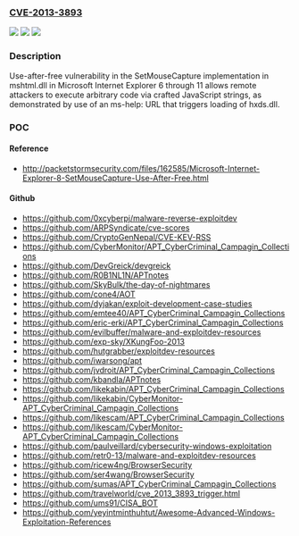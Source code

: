 ### [CVE-2013-3893](https://cve.mitre.org/cgi-bin/cvename.cgi?name=CVE-2013-3893)
![](https://img.shields.io/static/v1?label=Product&message=n%2Fa&color=blue)
![](https://img.shields.io/static/v1?label=Version&message=n%2Fa%20&color=brightgreen)
![](https://img.shields.io/static/v1?label=Vulnerability&message=n%2Fa&color=brightgreen)

### Description

Use-after-free vulnerability in the SetMouseCapture implementation in mshtml.dll in Microsoft Internet Explorer 6 through 11 allows remote attackers to execute arbitrary code via crafted JavaScript strings, as demonstrated by use of an ms-help: URL that triggers loading of hxds.dll.

### POC

#### Reference
- http://packetstormsecurity.com/files/162585/Microsoft-Internet-Explorer-8-SetMouseCapture-Use-After-Free.html

#### Github
- https://github.com/0xcyberpj/malware-reverse-exploitdev
- https://github.com/ARPSyndicate/cve-scores
- https://github.com/CryptoGenNepal/CVE-KEV-RSS
- https://github.com/CyberMonitor/APT_CyberCriminal_Campagin_Collections
- https://github.com/DevGreick/devgreick
- https://github.com/R0B1NL1N/APTnotes
- https://github.com/SkyBulk/the-day-of-nightmares
- https://github.com/cone4/AOT
- https://github.com/dyjakan/exploit-development-case-studies
- https://github.com/emtee40/APT_CyberCriminal_Campagin_Collections
- https://github.com/eric-erki/APT_CyberCriminal_Campagin_Collections
- https://github.com/evilbuffer/malware-and-exploitdev-resources
- https://github.com/exp-sky/XKungFoo-2013
- https://github.com/hutgrabber/exploitdev-resources
- https://github.com/iwarsong/apt
- https://github.com/jvdroit/APT_CyberCriminal_Campagin_Collections
- https://github.com/kbandla/APTnotes
- https://github.com/likekabin/APT_CyberCriminal_Campagin_Collections
- https://github.com/likekabin/CyberMonitor-APT_CyberCriminal_Campagin_Collections
- https://github.com/likescam/APT_CyberCriminal_Campagin_Collections
- https://github.com/likescam/CyberMonitor-APT_CyberCriminal_Campagin_Collections
- https://github.com/paulveillard/cybersecurity-windows-exploitation
- https://github.com/retr0-13/malware-and-exploitdev-resources
- https://github.com/ricew4ng/BrowserSecurity
- https://github.com/ser4wang/BrowserSecurity
- https://github.com/sumas/APT_CyberCriminal_Campagin_Collections
- https://github.com/travelworld/cve_2013_3893_trigger.html
- https://github.com/ums91/CISA_BOT
- https://github.com/yeyintminthuhtut/Awesome-Advanced-Windows-Exploitation-References

